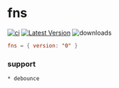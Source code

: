 # fns &emsp; 
[![ci](https://github.com/cargo-crates/fns/workflows/Rust/badge.svg)](https://github.com/cargo-crates/fns/actions)
[![Latest Version]][crates.io]
![downloads](https://img.shields.io/crates/d/fns.svg?style=flat-square)

[Latest Version]: https://img.shields.io/crates/v/fns.svg
[crates.io]: https://crates.io/crates/fns
```toml
fns = { version: "0" }
```

### support
```
* debounce
```